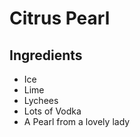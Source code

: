 # Citrus Pearl

## Ingredients

* Ice
* Lime
* Lychees
* Lots of Vodka
* A Pearl from a lovely lady
